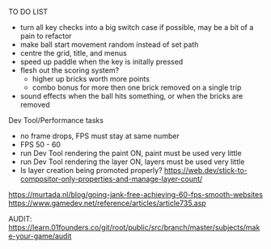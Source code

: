 TO DO LIST

- turn all key checks into a big switch case if possible, may be a bit of a pain to refactor
- make ball start movement random instead of set path
- centre the grid, title, and menus
- speed up paddle when the key is initally pressed
- flesh out the scoring system?
    - higher up bricks worth more points
    - combo bonus for more then one brick removed on a single trip
- sound effects when the ball hits something, or when the bricks are removed

Dev Tool/Performance tasks
- no frame drops, FPS must stay at same number
- FPS 50 - 60
- run Dev Tool rendering the paint ON, paint must be used very little
- run Dev Tool rendering the layer ON, layers must be used very little
- Is layer creation being promoted properly? https://web.dev/stick-to-compositor-only-properties-and-manage-layer-count/


https://murtada.nl/blog/going-jank-free-achieving-60-fps-smooth-websites
https://www.gamedev.net/reference/articles/article735.asp 

AUDIT: https://learn.01founders.co/git/root/public/src/branch/master/subjects/make-your-game/audit
